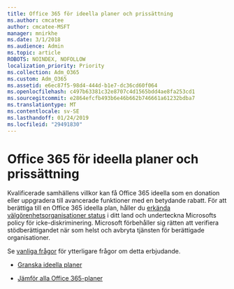 ```yaml
---
title: Office 365 för ideella planer och prissättning
ms.author: cmcatee
author: cmcatee-MSFT
manager: mnirkhe
ms.date: 3/1/2018
ms.audience: Admin
ms.topic: article
ROBOTS: NOINDEX, NOFOLLOW
localization_priority: Priority
ms.collection: Adm_O365
ms.custom: Adm_O365
ms.assetid: e6ec87f5-98d4-444d-b1e7-dc36cd60f064
ms.openlocfilehash: c497b63381c32e8707c4d1565bdd4ae8fa253cd1
ms.sourcegitcommit: e2864efcfb493b6e46b662b746661a61232bdba7
ms.translationtype: MT
ms.contentlocale: sv-SE
ms.lasthandoff: 01/24/2019
ms.locfileid: "29491830"
---
```

# <a name="office-365-for-nonprofit-plans-and-pricing"></a>Office 365 för ideella planer och prissättning

Kvalificerade samhällens villkor kan få Office 365 ideella som en donation eller uppgradera till avancerade funktioner med en betydande rabatt. För att berättiga till en Office 365 ideella plan, håller du [erkända välgörenhetsorganisationer status](https://go.microsoft.com/fwlink/p/?LinkID=330253) i ditt land och underteckna Microsofts policy för icke-diskriminering. Microsoft förbehåller sig rätten att verifiera stödberättigandet när som helst och avbryta tjänsten för berättigade organisationer. 
  
Se [vanliga frågor](https://products.office.com/en-us/nonprofit/office-365-nonprofit) för ytterligare frågor om detta erbjudande. 
  
- [Granska ideella planer](https://products.office.com/en-us/nonprofit/office-365-nonprofit-plans-and-pricing?tab=1)
    
- [Jämför alla Office 365-planer](https://products.office.com/en-us/business/compare-more-office-365-for-business-plans)
    

